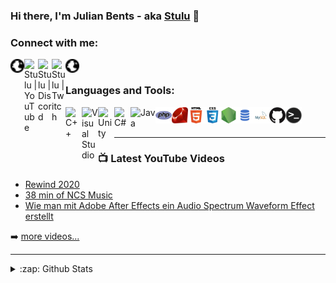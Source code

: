 ### Hi there, I'm Julian Bents - aka [Stulu][website] 👋




### Connect with me:

[<img align="left" alt="Stulu" width="22px" src="https://raw.githubusercontent.com/iconic/open-iconic/master/svg/globe.svg" />][website]
[<img align="left" alt="Stulu | YouTube" width="22px" src="https://cdn.jsdelivr.net/npm/simple-icons@v3/icons/youtube.svg" />][youtube]
[<img align="left" alt="Stulu | Discord" width="22px" src="https://cdn.jsdelivr.net/npm/simple-icons@v3/icons/discord.svg" />][discord]
[<img align="left" alt="Stulu | Twitch" width="22px" src="https://cdn.jsdelivr.net/npm/simple-icons@v3/icons/twitch.svg" />][twitch]
[<img align="left" alt="Stulu | Sololearn" width="22px" src="https://raw.githubusercontent.com/iconic/open-iconic/master/svg/globe.svg" />][sololearn]
<!-- [<img align="left" alt="codeSTACKr | Instagram" width="22px" src="https://cdn.jsdelivr.net/npm/simple-icons@v3/icons/instagram.svg" />][instagram] -->

<br />

### Languages and Tools:

<img align="left" alt="C++" width="26px" src="https://cdn.worldvectorlogo.com/logos/c.svg" />
<img align="left" alt="Visual Studio" width="26px" src="https://seeklogo.com/images/V/visual-studio-logo-14F95CF819-seeklogo.com.png" />
<img align="left" alt="Unity" width="26px" src="https://seeklogo.com/images/U/unity-logo-988A22E703-seeklogo.com.png" />
<img align="left" alt="C#" width="26px" src="https://www.brandeps.com/logo-download/C/C-Sharp-logo-vector-01.svg" />
<img align="left" alt="Java" width="40px" src="https://seeklogo.com/images/J/java-logo-41D4155FC3-seeklogo.com.png" />
<img align="left" alt="PHP" width="26px" src="https://raw.githubusercontent.com/github/explore/80688e429a7d4ef2fca1e82350fe8e3517d3494d/topics/php/php.png" />
<img align="left" alt="Ruby" width="26px" src="https://raw.githubusercontent.com/github/explore/80688e429a7d4ef2fca1e82350fe8e3517d3494d/topics/ruby/ruby.png" />
<img align="left" alt="HTML5" width="26px" src="https://raw.githubusercontent.com/github/explore/80688e429a7d4ef2fca1e82350fe8e3517d3494d/topics/html/html.png" />
<img align="left" alt="CSS3" width="26px" src="https://raw.githubusercontent.com/github/explore/80688e429a7d4ef2fca1e82350fe8e3517d3494d/topics/css/css.png" />
<img align="left" alt="Node.js" width="26px" src="https://raw.githubusercontent.com/github/explore/80688e429a7d4ef2fca1e82350fe8e3517d3494d/topics/nodejs/nodejs.png" />
<img align="left" alt="SQL" width="26px" src="https://raw.githubusercontent.com/github/explore/80688e429a7d4ef2fca1e82350fe8e3517d3494d/topics/sql/sql.png" />
<img align="left" alt="MySQL" width="26px" src="https://raw.githubusercontent.com/github/explore/80688e429a7d4ef2fca1e82350fe8e3517d3494d/topics/mysql/mysql.png" />
<img align="left" alt="GitHub" width="26px" src="https://raw.githubusercontent.com/github/explore/78df643247d429f6cc873026c0622819ad797942/topics/github/github.png" />
<img align="left" alt="Terminal" width="26px" src="https://raw.githubusercontent.com/github/explore/80688e429a7d4ef2fca1e82350fe8e3517d3494d/topics/terminal/terminal.png" />

<br />
<br />

---

### 📺 Latest YouTube Videos

<!-- YOUTUBE:START -->
- [Rewind 2020](https://www.youtube.com/watch?v=xq96Pb2yLdU)
- [38 min of NCS Music](https://www.youtube.com/watch?v=FEoEvSmtmPQ)
- [Wie man mit Adobe After Effects ein Audio Spectrum Waveform Effect erstellt](https://www.youtube.com/watch?v=UAtuUby2HaI)
<!-- YOUTUBE:END -->

➡️ [more videos...](https://www.youtube.com/channel/UCr_Rjcub4u1K99PrCR4ODUA)

---


<details>
  <summary>:zap: Github Stats</summary>

  <img align="left" alt="Stulu's Github Stats" src="https://github-readme-stats.vercel.app/api?username=stulu08" />

</details>

[website]: https://derstulu.wixsite.com/website
[youtube]: https://www.youtube.com/channel/UCr_Rjcub4u1K99PrCR4ODUA
[discord]: https://discord.gg/6kej26V
[twitch]: https://www.twitch.tv/stulu08
[sololearn]: https://www.sololearn.com/Profile/12945216
<!--stackedit_data:
eyJoaXN0b3J5IjpbMTYyNzU5Njk3MF19
-->
